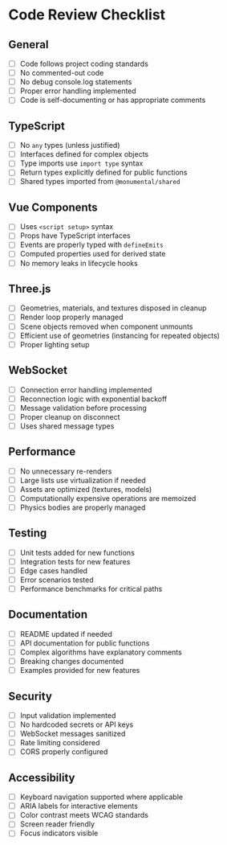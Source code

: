 # Code Review Checklist

## General

- [ ] Code follows project coding standards
- [ ] No commented-out code
- [ ] No debug console.log statements
- [ ] Proper error handling implemented
- [ ] Code is self-documenting or has appropriate comments

## TypeScript

- [ ] No `any` types (unless justified)
- [ ] Interfaces defined for complex objects
- [ ] Type imports use `import type` syntax
- [ ] Return types explicitly defined for public functions
- [ ] Shared types imported from `@monumental/shared`

## Vue Components

- [ ] Uses `<script setup>` syntax
- [ ] Props have TypeScript interfaces
- [ ] Events are properly typed with `defineEmits`
- [ ] Computed properties used for derived state
- [ ] No memory leaks in lifecycle hooks

## Three.js

- [ ] Geometries, materials, and textures disposed in cleanup
- [ ] Render loop properly managed
- [ ] Scene objects removed when component unmounts
- [ ] Efficient use of geometries (instancing for repeated objects)
- [ ] Proper lighting setup

## WebSocket

- [ ] Connection error handling implemented
- [ ] Reconnection logic with exponential backoff
- [ ] Message validation before processing
- [ ] Proper cleanup on disconnect
- [ ] Uses shared message types

## Performance

- [ ] No unnecessary re-renders
- [ ] Large lists use virtualization if needed
- [ ] Assets are optimized (textures, models)
- [ ] Computationally expensive operations are memoized
- [ ] Physics bodies are properly managed

## Testing

- [ ] Unit tests added for new functions
- [ ] Integration tests for new features
- [ ] Edge cases handled
- [ ] Error scenarios tested
- [ ] Performance benchmarks for critical paths

## Documentation

- [ ] README updated if needed
- [ ] API documentation for public functions
- [ ] Complex algorithms have explanatory comments
- [ ] Breaking changes documented
- [ ] Examples provided for new features

## Security

- [ ] Input validation implemented
- [ ] No hardcoded secrets or API keys
- [ ] WebSocket messages sanitized
- [ ] Rate limiting considered
- [ ] CORS properly configured

## Accessibility

- [ ] Keyboard navigation supported where applicable
- [ ] ARIA labels for interactive elements
- [ ] Color contrast meets WCAG standards
- [ ] Screen reader friendly
- [ ] Focus indicators visible
